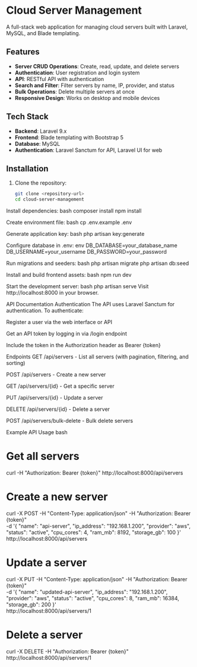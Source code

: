 # Cloud Server Management

A full-stack web application for managing cloud servers built with Laravel, MySQL, and Blade templating.

## Features

- **Server CRUD Operations**: Create, read, update, and delete servers
- **Authentication**: User registration and login system
- **API**: RESTful API with authentication
- **Search and Filter**: Filter servers by name, IP, provider, and status
- **Bulk Operations**: Delete multiple servers at once
- **Responsive Design**: Works on desktop and mobile devices

## Tech Stack

- **Backend**: Laravel 9.x
- **Frontend**: Blade templating with Bootstrap 5
- **Database**: MySQL
- **Authentication**: Laravel Sanctum for API, Laravel UI for web

## Installation

1. Clone the repository:
   ```bash
   git clone <repository-url>
   cd cloud-server-management


Install dependencies:
bash
composer install
npm install

Create environment file:
bash
cp .env.example .env

Generate application key:
bash
php artisan key:generate

Configure database in .env:
env
DB_DATABASE=your_database_name
DB_USERNAME=your_username
DB_PASSWORD=your_password

Run migrations and seeders:
bash
php artisan migrate
php artisan db:seed

Install and build frontend assets:
bash
npm run dev

Start the development server:
bash
php artisan serve
Visit http://localhost:8000 in your browser.

API Documentation
Authentication
The API uses Laravel Sanctum for authentication. To authenticate:

Register a user via the web interface or API

Get an API token by logging in via /login endpoint

Include the token in the Authorization header as Bearer {token}

Endpoints
GET /api/servers - List all servers (with pagination, filtering, and sorting)

POST /api/servers - Create a new server

GET /api/servers/{id} - Get a specific server

PUT /api/servers/{id} - Update a server

DELETE /api/servers/{id} - Delete a server

POST /api/servers/bulk-delete - Bulk delete servers


Example API Usage
bash
# Get all servers
curl -H "Authorization: Bearer {token}" http://localhost:8000/api/servers

# Create a new server
curl -X POST -H "Content-Type: application/json" -H "Authorization: Bearer {token}" \
  -d '{
    "name": "api-server",
    "ip_address": "192.168.1.200",
    "provider": "aws",
    "status": "active",
    "cpu_cores": 4,
    "ram_mb": 8192,
    "storage_gb": 100
  }' \
  http://localhost:8000/api/servers

# Update a server
curl -X PUT -H "Content-Type: application/json" -H "Authorization: Bearer {token}" \
  -d '{
    "name": "updated-api-server",
    "ip_address": "192.168.1.200",
    "provider": "aws",
    "status": "active",
    "cpu_cores": 8,
    "ram_mb": 16384,
    "storage_gb": 200
  }' \
  http://localhost:8000/api/servers/1

# Delete a server
curl -X DELETE -H "Authorization: Bearer {token}" http://localhost:8000/api/servers/1
